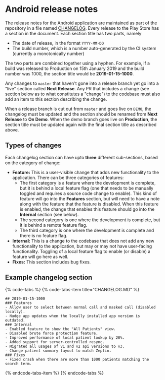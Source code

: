 # Android release notes

The release notes for the Android application are maintained as part of the repository in a file named [CHANGELOG](https://github.com/simpledotorg/simple-android/blob/master/CHANGELOG.md). Every release to the Play Store has a section in the document. Each section title has two parts, namely

* The date of release, in the format `YYYY-MM-DD`
* The build number, which is a number auto-generated by the CI system \(currently a monotonically number\)

The two parts are combined together using a hyphen. For example, if a build was released to Production on 15th January 2019 and the build number was 1000, the section title would be **2019-01-15-1000**.

Any changes to `master` that haven't gone into a release branch yet go into a "live" section called **Next Release**. Any PR that includes a change \(see section below as to what constitutes a "change"\) to the codebase  must also add an item to this section describing the change.

When a release branch is cut out from `master` and goes live on `DEMO`, the changelog must be updated and the section should be renamed from **Next Release** to **On Demo**. When the demo branch goes live on **Production**, the section title must be updated again with the final section title as described above.

## Types of changes

Each changelog section can have upto **three** different sub-sections, based on the category of change:

* **Feature:** This is a user-visible change that adds new functionality to the application. There can be three categories of features:
  * The first category is a feature where the development is complete, but it is behind a local feature flag \(one that needs to be manually toggled and requires a source code change to enable\). This kind of feature will go into the **Features** section, but will need to have a note along with the feature that the feature is disabled. When this feature is enabled, the change that enables this feature should go into the **Internal** section \(see below\).
  * The second category is one where the development is complete, but it is behind a remote feature flag.
  * The third category is one where the development is complete and there is no feature flag.
* **Internal:** This is a change to the codebase that does not add any new functionality to the application, but may or may not have user-facing functionality. Toggling of a local feature flag to enable \(or disable\) a feature will go here as well.
* **Fixes:** This section includes bug fixes.

## Example changelog section

{% code-tabs %}
{% code-tabs-item title="CHANGELOG.MD" %}
```text
## 2019-01-15-1000
### Features
- Allow user to select between normal call and masked call (disabled locally).
- Nudge app updates when the locally installed app version is outdated.
### Internal
- Enabled feature to show the "All Patients" view.
- Disabled brute force protection feature.
- Improved performance of local patient lookup by 20%.
- Added support for server-controlled resync.
- Migrated all usages of v1 and v2 api versions to v3.
- Change patient summary layout to match Zeplin.
### Fixes
- Fixed crash when there are more than 1000 patients matching the search term.
```
{% endcode-tabs-item %}
{% endcode-tabs %}

